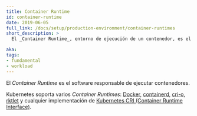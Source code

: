 ```yaml
---
title: Container Runtime
id: container-runtime
date: 2019-06-05
full_link: /docs/setup/production-environment/container-runtimes
short_description: >
  El _Container Runtime_, entorno de ejecución de un contenedor, es el software responsable de ejecutar contenedores.

aka:
tags:
- fundamental
- workload
---
```

El _Container Runtime_ es el software responsable de ejecutar contenedores.

<!--more-->

Kubernetes soporta varios _Container Runtimes_: [Docker](http://www.docker.com),
[containerd](https://containerd.io), [cri-o](https://cri-o.io/),
[rktlet](https://github.com/kubernetes-incubator/rktlet) y cualquier implementación de 
[Kubernetes CRI (Container Runtime Interface)](https://github.com/kubernetes/community/blob/master/contributors/devel/sig-node/container-runtime-interface.md).
